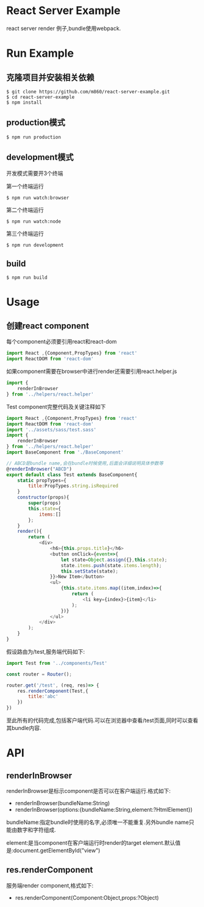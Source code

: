 # React Server Example

react server render 例子,bundle使用webpack.

# Run Example

## 克隆项目并安装相关依赖

```shell
$ git clone https://github.com/m860/react-server-example.git
$ cd react-server-example
$ npm install
```

## production模式

```shell
$ npm run production
```

## development模式

开发模式需要开3个终端

第一个终端运行

```shell
$ npm run watch:browser
```

第二个终端运行

```shell
$ npm run watch:node
```

第三个终端运行

```shell
$ npm run development 
```

## build

```shell
$ npm run build
```

# Usage

## 创建react component

每个component必须要引用react和react-dom

```javascript
import React ,{Component,PropTypes} from 'react'
import ReactDOM from 'react-dom'
```

如果component需要在browser中进行render还需要引用react.helper.js

```javascript
import {
	renderInBrowser
} from '../helpers/react.helper'
```

Test component完整代码及关键注释如下

```javascript
import React ,{Component,PropTypes} from 'react'
import ReactDOM from 'react-dom'
import '../assets/sass/test.sass'
import {
	renderInBrowser
} from '../helpers/react.helper'
import BaseComponent from './BaseComponent'

// ABCD是bundle name,会在bundle时候使用,后面会详细说明具体参数等
@renderInBrowser("ABCD")
export default class Test extends BaseComponent{
	static propTypes={
		title:PropTypes.string.isRequired
	}
	constructor(props){
		super(props)
		this.state={
			items:[]
		};
	}
	render(){
		return (
			<div>
				<h6>{this.props.title}</h6>
				<button onClick={event=>{
					let state=Object.assign({},this.state);
					state.items.push(state.items.length);
					this.setState(state);
				}}>New Item</button>
				<ul>
					{this.state.items.map((item,index)=>{
						return (
							<li key={index}>{item}</li>
						);
					})}
				</ul>
			</div>
		);
	}
}
```

假设路由为/test,服务端代码如下:

```javascript
import Test from '../components/Test'

const router = Router();

router.get('/test', (req, res)=> {
	res.renderComponent(Test,{
		title:'abc'
	})
})
```

至此所有的代码完成,包括客户端代码.可以在浏览器中查看/test页面,同时可以查看其bundle内容.

# API

## renderInBrowser

renderInBrowser是标示component是否可以在客户端运行.格式如下:

* renderInBrowser(bundleName:String)
* renderInBrowser(options:{bundleName:String,element:?HtmlElement})

bundleName:指定bundle时使用的名字,必须唯一不能重复.另外bundle name只能由数字和字符组成.

element:是当component在客户端运行时render的target element.默认值是:document.getElementById("view")

## res.renderComponent

服务端render component,格式如下:

* res.renderComponent(Component:Object,props:?Object)